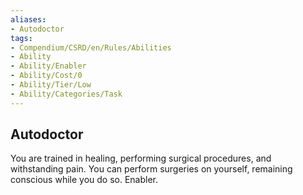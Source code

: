 ```yaml
---
aliases:
- Autodoctor
tags:
- Compendium/CSRD/en/Rules/Abilities
- Ability
- Ability/Enabler
- Ability/Cost/0
- Ability/Tier/Low
- Ability/Categories/Task
---
```


  
## Autodoctor  
You are trained in healing, performing surgical procedures, and withstanding pain. You can perform surgeries on yourself, remaining conscious while you do so. Enabler.